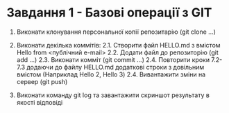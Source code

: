 # Завдання 1 - Базові операції з GIT
1. Виконати клонування персональної копії репозитарію (git clone ...)

2. Виконати декілька коммітів:
2.1. Створити файл HELLO.md з вмістом Hello from <публічний е-mail>
2.2. Додати файл до репозиторію (git add ...)
2.3. Виконати комміт (git commit ...)
2.4. Повторити кроки 7.2-7.3 додаючи до файлу HELLO.md додаткові строки з довільним вмістом (Наприклад Hello 2, Hello 3)
2.4. Вивантажити зміни на сервер (git push)

3. Виконати команду git log та завантажити скриншот результату в якості відповіді
